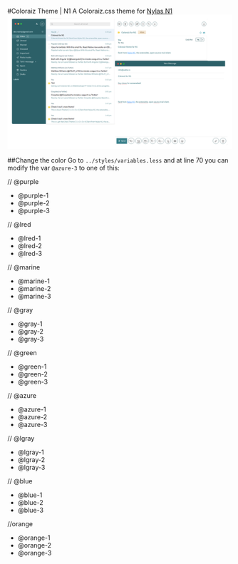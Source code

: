 #Coloraiz Theme | N1
A Coloraiz.css theme for <a href="https://nylas.com/">Nylas N1</a>
![Screenshot_1](Screen-azure-3.png)

##Change the color
Go to ```../styles/variables.less``` and at line 70 you can modify the var ```@azure-3``` to one of this:

 // @purple
- @purple-1
- @purple-2
- @purple-3
 
 // @lred
- @lred-1 
- @lred-2 
- @lred-3 
 
 // @marine
- @marine-1
- @marine-2
- @marine-3
 
 // @gray
- @gray-1 
- @gray-2 
- @gray-3 
 
 // @green
- @green-1 
- @green-2 
- @green-3 
 
 // @azure
- @azure-1 
- @azure-2 
- @azure-3 
 
 // @lgray
- @lgray-1
- @lgray-2
- @lgray-3
 
 // @blue
- @blue-1 
- @blue-2
- @blue-3
 
 //orange
- @orange-1
- @orange-2
- @orange-3
